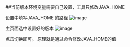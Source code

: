 ##当前版本环境变量需要自己设置，工具只修改JAVA_HOME

设置中填写JAVA_HOME 的路径
![image](https://github.com/user-attachments/assets/dad87fcb-8b14-474c-b178-6c8e10bc0314)


主页面选中设置好的版本
![image](https://github.com/user-attachments/assets/c743b87a-e9a8-41dc-baa6-a049d4779d6a)

点击切换即可。
原理就是通过命令修改JAVA_HOME的值




